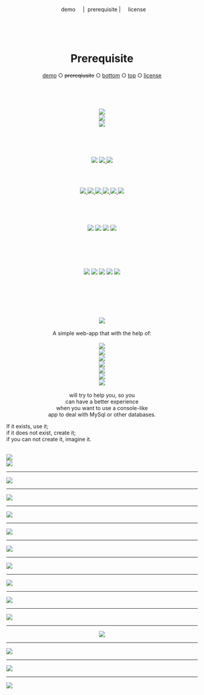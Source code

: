 
<p align="center">
  &nbsp;&nbsp;&nbsp;&nbsp;&nbsp;demo&nbsp;&nbsp;&nbsp;&nbsp;&nbsp;|
  &nbsp;prerequisite&nbsp;|
  &nbsp;&nbsp;&nbsp;&nbsp;license&nbsp;&nbsp;&nbsp;
</p>

<br>
<br>
<br>
<h1 align="center">Prerequisite</h1>
<p align="center">
  <a href="">demo</a> ○
  <s>prereqiusite</s> ○ 
  <a href="">bottom</a> ○ 
  <a href="">top</a> ○
  <a href="">license</a> <br>
</p>

<br>
<br>
<br>


<p align="center">
  <img src="w/create.svg" /> <br>
  <img src="w/create2.svg" /> <br>
  <img src="w/create3.svg" /> <br>

</p>

<br>
<br>
<br>


<p align="center">
  <img src="w/create4.svg" />
   <a href="https://github.com/k-five">
    <img src="js/prerequisite.svg" />
  </a>
  <a href="#demo">
    <img src="js/demo.svg" />
  </a>
  </p>
 <br>
 <br>
 

<p align="center">
  <a href="https://github.com/k-five">
    <img src="js/home.svg" />
  </a>
  <a href="https://github.com/k-five">
    <img src="js/prerequisite.svg" />
  </a>
  <a href="#demo">
    <img src="js/demo.svg" />
  </a>
  <a href="#demo">
    <img src="js/screenshot.svg" />
  </a>
  <a href="mailto:shakiba.moshiri@yahoo.com">
    <img src="js/contact_me.svg" />
  </a>  
  <a href="#license">
    <img src="js/license.svg" />
  </a>
</p>

<br>
<br>
<br>

<p align="center">
  <img src="js/s5.svg" />
  <img src="js/s2.svg" />
  <img src="js/s3.svg" />
  <img src="js/s4.svg" />
</p>

<br>
<br>
<br>

<br>

<p align="center">
  <img src="js/green.svg" />
  <img src="s31.svg" />
  <img src="js/s32.svg" />
  <img src="js/s33.svg" />
  <img src="js/s34.svg" />
</p>

<br>
<br>
<br>




<p align="center">


<br>
<p align="center">
  <img src="jsmyadmin.svg" /> <br> <br>
  A simple web-app that with the help of: <br> <br>
  <img src="js.svg" /> <br>
  <img src="html.svg" /> <br>
  <img src="ajax.svg" /> <br>
  <img src="css.svg" /> <br>
  <img src="php.svg" /> <br>
  <img src="json.svg" /> <br>
  <img src="mysql.svg" /> <br> <br>
  will try to help you, so you<br>
  can have a better experience<br>
  when you want to use a console-like<br>
  app to deal with MySql or other databases.<br>
  
  If it exists, use it; <br>
  if it does not exist, create it; <br>
  if you can not create it, imagine it. <br>
</p>
<br>


<img src="jsMyAdmin.png" />

<br>

<img src="heart2.svg" />

<hr>

<img src="head1.svg" />

<hr>

<img src="head2.svg" />

<hr>

<img src="head3.svg" />

<hr>

<img src="head4.svg" />

<hr>

<img src="head5.svg" />

<hr>

<img src="head6.svg" />

<hr>

<img id="demo" src="head7.svg" />

<hr>

<img src="head8.svg" />

<hr>

<img src="head9.svg" />

<hr>
<p align="center">
<img src="head10.svg" />
</p>

<hr>

<img src="head11.svg" />
<hr>

<img src="head12.svg" />

<hr>

<img  id="license"  src="head13.svg" />


